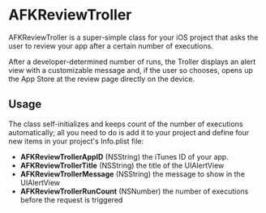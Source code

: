 AFKReviewTroller
================

AFKReviewTroller is a super-simple class for your iOS project that asks the user to review your app after a certain number of executions.

After a developer-determined number of runs, the Troller displays an alert view with a customizable message and, if the user so chooses, opens up the App Store at the review page directly on the device.

Usage
-----

The class self-initializes and keeps count of the number of executions automatically; all you need to do is add it to your project and define four new items in your project's Info.plist file:

- **AFKReviewTrollerAppID** (NSString) the iTunes ID of your app.
- **AFKReviewTrollerTitle** (NSString) the title of the UIAlertView
- **AFKReviewTrollerMessage** (NSString) the message to show in the UIAlertView
- **AFKReviewTrollerRunCount** (NSNumber) the number of executions before the request is triggered
